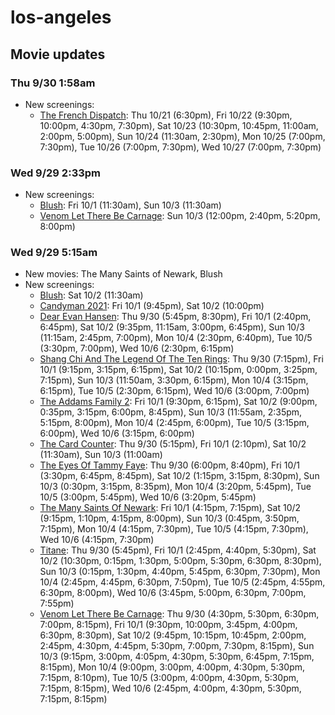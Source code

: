 # los-angeles

## Movie updates
### Thu 9/30 1:58am
* New screenings: 
    * [The French Dispatch](https://drafthouse.com/los-angeles/show/the-french-dispatch): Thu 10/21 (6:30pm), Fri 10/22 (9:30pm, 10:00pm, 4:30pm, 7:30pm), Sat 10/23 (10:30pm, 10:45pm, 11:00am, 2:00pm, 5:00pm), Sun 10/24 (11:30am, 2:30pm), Mon 10/25 (7:00pm, 7:30pm), Tue 10/26 (7:00pm, 7:30pm), Wed 10/27 (7:00pm, 7:30pm)

### Wed 9/29 2:33pm
* New screenings: 
    * [Blush](https://drafthouse.com/los-angeles/show/blush): Fri 10/1 (11:30am), Sun 10/3 (11:30am)
    * [Venom Let There Be Carnage](https://drafthouse.com/los-angeles/show/venom-let-there-be-carnage): Sun 10/3 (12:00pm, 2:40pm, 5:20pm, 8:00pm)


### Wed 9/29 5:15am

- New movies: The Many Saints of Newark, Blush
- New screenings:
  - [Blush](https://drafthouse.com/los-angeles/show/blush): Sat 10/2 (11:30am)
  - [Candyman 2021](https://drafthouse.com/los-angeles/show/candyman-2021): Fri 10/1 (9:45pm), Sat 10/2 (10:00pm)
  - [Dear Evan Hansen](https://drafthouse.com/los-angeles/show/dear-evan-hansen): Thu 9/30 (5:45pm, 8:30pm), Fri 10/1 (2:40pm, 6:45pm), Sat 10/2 (9:35pm, 11:15am, 3:00pm, 6:45pm), Sun 10/3 (11:15am, 2:45pm, 7:00pm), Mon 10/4 (2:30pm, 6:40pm), Tue 10/5 (3:30pm, 7:00pm), Wed 10/6 (2:30pm, 6:15pm)
  - [Shang Chi And The Legend Of The Ten Rings](https://drafthouse.com/los-angeles/show/shang-chi-and-the-legend-of-the-ten-rings): Thu 9/30 (7:15pm), Fri 10/1 (9:15pm, 3:15pm, 6:15pm), Sat 10/2 (10:15pm, 0:00pm, 3:25pm, 7:15pm), Sun 10/3 (11:50am, 3:30pm, 6:15pm), Mon 10/4 (3:15pm, 6:15pm), Tue 10/5 (2:30pm, 6:15pm), Wed 10/6 (3:00pm, 7:00pm)
  - [The Addams Family 2](https://drafthouse.com/los-angeles/show/the-addams-family-2): Fri 10/1 (9:30pm, 6:15pm), Sat 10/2 (9:00pm, 0:35pm, 3:15pm, 6:00pm, 8:45pm), Sun 10/3 (11:55am, 2:35pm, 5:15pm, 8:00pm), Mon 10/4 (2:45pm, 6:00pm), Tue 10/5 (3:15pm, 6:00pm), Wed 10/6 (3:15pm, 6:00pm)
  - [The Card Counter](https://drafthouse.com/los-angeles/show/the-card-counter): Thu 9/30 (5:15pm), Fri 10/1 (2:10pm), Sat 10/2 (11:30am), Sun 10/3 (11:00am)
  - [The Eyes Of Tammy Faye](https://drafthouse.com/los-angeles/show/the-eyes-of-tammy-faye): Thu 9/30 (6:00pm, 8:40pm), Fri 10/1 (3:30pm, 6:45pm, 8:45pm), Sat 10/2 (1:15pm, 3:15pm, 8:30pm), Sun 10/3 (0:30pm, 3:15pm, 8:35pm), Mon 10/4 (3:20pm, 5:45pm), Tue 10/5 (3:00pm, 5:45pm), Wed 10/6 (3:20pm, 5:45pm)
  - [The Many Saints Of Newark](https://drafthouse.com/los-angeles/show/the-many-saints-of-newark): Fri 10/1 (4:15pm, 7:15pm), Sat 10/2 (9:15pm, 1:10pm, 4:15pm, 8:00pm), Sun 10/3 (0:45pm, 3:50pm, 7:15pm), Mon 10/4 (4:15pm, 7:30pm), Tue 10/5 (4:15pm, 7:30pm), Wed 10/6 (4:15pm, 7:30pm)
  - [Titane](https://drafthouse.com/los-angeles/show/titane): Thu 9/30 (5:45pm), Fri 10/1 (2:45pm, 4:40pm, 5:30pm), Sat 10/2 (10:30pm, 0:15pm, 1:30pm, 5:00pm, 5:30pm, 6:30pm, 8:30pm), Sun 10/3 (0:15pm, 1:30pm, 4:40pm, 5:45pm, 6:30pm, 7:30pm), Mon 10/4 (2:45pm, 4:45pm, 6:30pm, 7:50pm), Tue 10/5 (2:45pm, 4:55pm, 6:30pm, 8:00pm), Wed 10/6 (3:45pm, 5:00pm, 6:30pm, 7:00pm, 7:55pm)
  - [Venom Let There Be Carnage](https://drafthouse.com/los-angeles/show/venom-let-there-be-carnage): Thu 9/30 (4:30pm, 5:30pm, 6:30pm, 7:00pm, 8:15pm), Fri 10/1 (9:30pm, 10:00pm, 3:45pm, 4:00pm, 6:30pm, 8:30pm), Sat 10/2 (9:45pm, 10:15pm, 10:45pm, 2:00pm, 2:45pm, 4:30pm, 4:45pm, 5:30pm, 7:00pm, 7:30pm, 8:15pm), Sun 10/3 (9:15pm, 3:00pm, 4:05pm, 4:30pm, 5:30pm, 6:45pm, 7:15pm, 8:15pm), Mon 10/4 (9:00pm, 3:00pm, 4:00pm, 4:30pm, 5:30pm, 7:15pm, 8:10pm), Tue 10/5 (3:00pm, 4:00pm, 4:30pm, 5:30pm, 7:15pm, 8:15pm), Wed 10/6 (2:45pm, 4:00pm, 4:30pm, 5:30pm, 7:15pm, 8:15pm)

